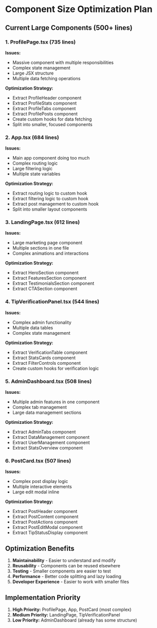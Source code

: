 # Component Size Optimization Plan

## Current Large Components (500+ lines)

### 1. ProfilePage.tsx (735 lines)

**Issues:**

- Massive component with multiple responsibilities
- Complex state management
- Large JSX structure
- Multiple data fetching operations

**Optimization Strategy:**

- Extract ProfileHeader component
- Extract ProfileStats component
- Extract ProfileTabs component
- Extract ProfilePosts component
- Create custom hooks for data fetching
- Split into smaller, focused components

### 2. App.tsx (684 lines)

**Issues:**

- Main app component doing too much
- Complex routing logic
- Large filtering logic
- Multiple state variables

**Optimization Strategy:**

- Extract routing logic to custom hook
- Extract filtering logic to custom hook
- Extract post management to custom hook
- Split into smaller layout components

### 3. LandingPage.tsx (612 lines)

**Issues:**

- Large marketing page component
- Multiple sections in one file
- Complex animations and interactions

**Optimization Strategy:**

- Extract HeroSection component
- Extract FeaturesSection component
- Extract TestimonialsSection component
- Extract CTASection component

### 4. TipVerificationPanel.tsx (544 lines)

**Issues:**

- Complex admin functionality
- Multiple data tables
- Complex state management

**Optimization Strategy:**

- Extract VerificationTable component
- Extract StatsCards component
- Extract FilterControls component
- Create custom hooks for verification logic

### 5. AdminDashboard.tsx (508 lines)

**Issues:**

- Multiple admin features in one component
- Complex tab management
- Large data management sections

**Optimization Strategy:**

- Extract AdminTabs component
- Extract DataManagement component
- Extract UserManagement component
- Extract StatsOverview component

### 6. PostCard.tsx (507 lines)

**Issues:**

- Complex post display logic
- Multiple interactive elements
- Large edit modal inline

**Optimization Strategy:**

- Extract PostHeader component
- Extract PostContent component
- Extract PostActions component
- Extract PostEditModal component
- Extract TipStatusDisplay component

## Optimization Benefits

1. **Maintainability** - Easier to understand and modify
2. **Reusability** - Components can be reused elsewhere
3. **Testing** - Smaller components are easier to test
4. **Performance** - Better code splitting and lazy loading
5. **Developer Experience** - Easier to work with smaller files

## Implementation Priority

1. **High Priority:** ProfilePage, App, PostCard (most complex)
2. **Medium Priority:** LandingPage, TipVerificationPanel
3. **Low Priority:** AdminDashboard (already has some structure)
